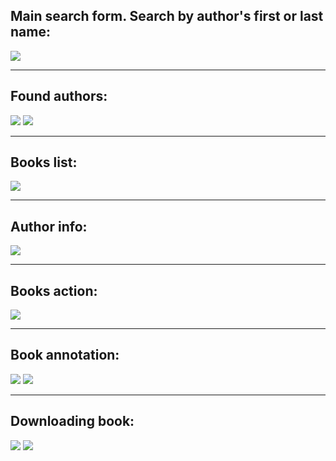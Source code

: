## Main search form. Search by author's first or last name: ##

<a href='http://picasaweb.google.co.uk/lh/photo/in0wwICFvWFiPYnERUAs1A?feat=embedwebsite'><img src='http://lh6.ggpht.com/_uEUa1ohoKJs/S2mwQ8AF0_I/AAAAAAAAAlI/xQKd6C-hw5I/s800/1_SearchForm.png' /></a>

---


## Found authors: ##
<a href='http://picasaweb.google.co.uk/lh/photo/9gCZT0R7WlG9Mdcg2LC4xQ?feat=embedwebsite'><img src='http://lh6.ggpht.com/_uEUa1ohoKJs/S2mwRKRg70I/AAAAAAAAAlM/C9ekXoYwH_Y/s800/2_SearchingDialog.png' /></a> <a href='http://picasaweb.google.co.uk/lh/photo/-YvSQkoimcPJ5_Nt2raQUA?feat=embedwebsite'><img src='http://lh4.ggpht.com/_uEUa1ohoKJs/S2mwRJdi05I/AAAAAAAAAlQ/eAHmWiLQzUU/s800/3_Authors.png' /></a>

---

## Books list: ##
<a href='http://picasaweb.google.co.uk/lh/photo/zCgbtbS1XmHhUTizzmWqHA?feat=embedwebsite'><img src='http://lh3.ggpht.com/_uEUa1ohoKJs/S2mwRIn5hlI/AAAAAAAAAlU/hFdtu34xBOA/s800/4_BookList.png' /></a>

---

## Author info: ##
<a href='http://picasaweb.google.co.uk/lh/photo/t-bPm4dQT5O4RfXgInLGMw?feat=embedwebsite'><img src='http://lh3.ggpht.com/_uEUa1ohoKJs/S2mwRVDcQmI/AAAAAAAAAlY/DJUpTSddOmY/s800/5_AuthorInfo.png' /></a>

---

## Books action: ##
<a href='http://picasaweb.google.co.uk/lh/photo/SKSCuXX_6FTzh5F0yIWA4g?feat=embedwebsite'><img src='http://lh3.ggpht.com/_uEUa1ohoKJs/S2mwa2lubQI/AAAAAAAAAlc/Nb2atfbDyzo/s800/6_BookAction.png' /></a>

---

## Book annotation: ##
<a href='http://picasaweb.google.co.uk/lh/photo/D1TBKPZHAoorTdhVdi3cug?feat=embedwebsite'><img src='http://lh6.ggpht.com/_uEUa1ohoKJs/S2mwa8Gpo7I/AAAAAAAAAlg/l2tOr-AtS6g/s800/7_BookAnnotation.png' /></a> <a href='http://picasaweb.google.co.uk/lh/photo/mLjdgJW4KOMvmeUG9RYgnw?feat=embedwebsite'><img src='http://lh3.ggpht.com/_uEUa1ohoKJs/S2mwaxPmklI/AAAAAAAAAlk/VRu-fZORVII/s800/8_BookAnnotationImage.png' /></a>

---

## Downloading book: ##
<a href='http://picasaweb.google.co.uk/lh/photo/0WTEeNJTHgxbfVfqV3ghUA?feat=embedwebsite'><img src='http://lh3.ggpht.com/_uEUa1ohoKJs/S2mwbD4tEtI/AAAAAAAAAlo/6K8__tgCf-U/s800/9_DownloadDialog.png' /></a> <a href='http://picasaweb.google.co.uk/lh/photo/BSng7ipvnBSmib909Nl9lg?feat=embedwebsite'><img src='http://lh4.ggpht.com/_uEUa1ohoKJs/S2mwbCs-JLI/AAAAAAAAAls/xnz3Oa7UGCk/s800/10_DownloadDialogRunning.png' /></a>